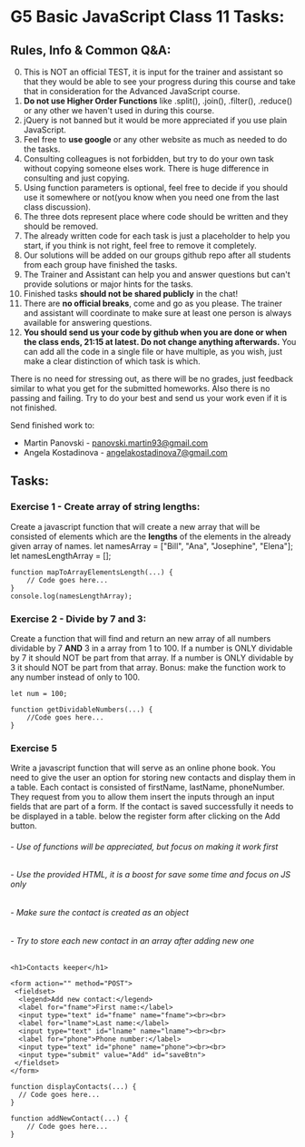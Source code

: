 # G5 Basic JavaScript Class 11 Tasks:

## Rules, Info & Common Q&A:

0. This is NOT an official TEST, it is input for the trainer and assistant so that they would be able to see your progress during this course and take that in consideration for the Advanced JavaScript course.
1. **Do not use Higher Order Functions** like .split(), .join(), .filter(), .reduce() or any other we haven't used in during this course. 
2. jQuery is not banned but it would be more appreciated if you use plain JavaScript.
3. Feel free to **use google** or any other website as much as needed to do the tasks.
4. Consulting colleagues is not forbidden, but try to do your own task without copying someone elses work. There is huge difference in consulting and just copying.
5. Using function parameters is optional, feel free to decide if you should use it somewhere or not(you know when you need one from the last class discussion).
6. The three dots represent place where code should be written and they should be removed.
7. The already written code for each task is just a placeholder to help you start, if you think is not right, feel free to remove it completely.
9. Our solutions will be added on our groups github repo after all students from each group have finished the tasks.
10. The Trainer and Assistant can help you and answer questions but can't provide solutions or major hints for the tasks.
11. Finished tasks **should not be shared publicly** in the chat!
12. There are **no official breaks**, come and go as you please. The trainer and assistant will coordinate to make sure at least one person is always available for answering questions.
14. **You should send us your code by github when you are done or when the class ends, 21:15 at latest. Do not change anything afterwards.** You can add all the code in a single file or have multiple, as you wish, just make a clear distinction of which task is which.

There is no need for stressing out, as there will be no grades, just feedback similar to what you get for the submitted homeworks. Also there is no passing and failing. Try to do your best and send us your work even if it is not finished.

Send finished work to:
- Martin Panovski - panovski.martin93@gmail.com
- Angela Kostadinova - angelakostadinova7@gmail.com

## Tasks:

### Exercise 1 - Create array of string lengths:
Create a javascript function that will create a new array that will be consisted of elements which are the **lengths** of the elements in the already given array of names.
let namesArray = ["Bill", "Ana", "Josephine", "Elena"];
let namesLengthArray = [];

```
function mapToArrayElementsLength(...) {
    // Code goes here...
}
console.log(namesLengthArray);
```

### Exercise 2 - Divide by 7 and 3:

Create a function that will find and return an new array of all numbers dividable by 7 **AND** 3 in a array from 1 to 100.
If a number is ONLY dividable by 7 it should NOT be part from that array.
If a number is ONLY dividable by 3 it should NOT be part from that array.
Bonus: make the function work to any number instead of only to 100.

```
let num = 100;

function getDividableNumbers(...) {
    //Code goes here...
}
```

### Exercise 5
Write a javascript function that will serve as an online phone book. You need to give the user an option for storing new contacts and display them in a table. Each contact is consisted of firstName, lastName, phoneNumber. They request from you to allow them insert the inputs through an input fields that are part of a form. If the contact is saved successfully it needs to be displayed in a table. below the register form after clicking on the Add button.
###### - Use of functions will be appreciated, but focus on making it work first
###### - Use the provided HTML, it is a boost for save some time and focus on JS only
###### - Make sure the contact is created as an object
###### - Try to store each new contact in an array after adding new one

```
<h1>Contacts keeper</h1>

<form action="" method="POST">
 <fieldset>
  <legend>Add new contact:</legend>
  <label for="fname">First name:</label>
  <input type="text" id="fname" name="fname"><br><br>
  <label for="lname">Last name:</label>
  <input type="text" id="lname" name="lname"><br><br>
  <label for="phone">Phone number:</label>
  <input type="text" id="phone" name="phone"><br><br>
  <input type="submit" value="Add" id="saveBtn">
 </fieldset>
</form>

function displayContacts(...) {
  // Code goes here...
}

function addNewContact(...) {
    // Code goes here...
}
```
